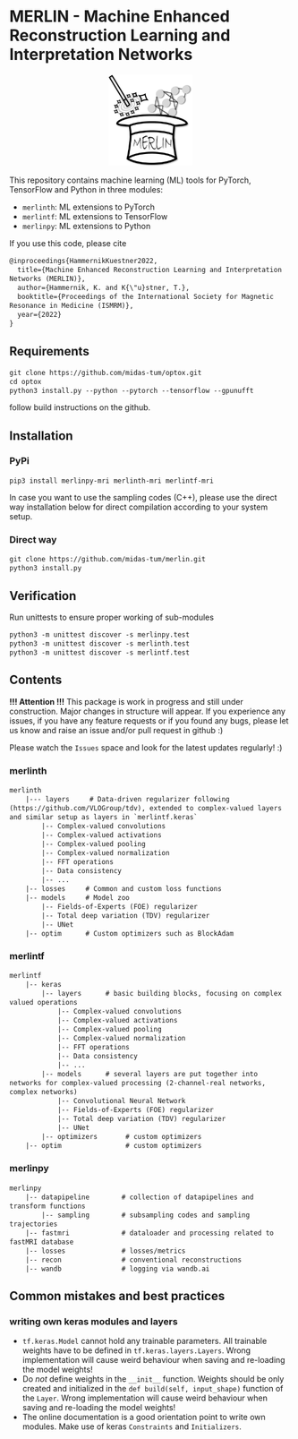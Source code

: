 # MERLIN - Machine Enhanced Reconstruction Learning and Interpretation Networks
<!-- markdownlint-disable -->
<p align="center">
<a href="http://merlin-mri.rtfd.io/">
<img src="https://github.com/midas-tum/merlin/blob/3486af88e5370d49074883bc8cd1816687b8915f/notebooks/fig/MERLIN_logo.png" width="150" alt="MERLIN logo"> 
</a>
</p>
<!-- markdownlint-restore -->

This repository contains machine learning (ML) tools for PyTorch, TensorFlow and Python in three modules:
- `merlinth`: ML extensions to PyTorch
- `merlintf`: ML extensions to TensorFlow
- `merlinpy`: ML extensions to Python

If you use this code, please cite
```
@inproceedings{HammernikKuestner2022,
  title={Machine Enhanced Reconstruction Learning and Interpretation Networks (MERLIN)},
  author={Hammernik, K. and K{\"u}stner, T.},
  booktitle={Proceedings of the International Society for Magnetic Resonance in Medicine (ISMRM)},
  year={2022}
}
```

## Requirements
```
git clone https://github.com/midas-tum/optox.git
cd optox
python3 install.py --python --pytorch --tensorflow --gpunufft
```

follow build instructions on the github.

## Installation
### PyPi 
```
pip3 install merlinpy-mri merlinth-mri merlintf-mri
```
In case you want to use the sampling codes (C++), please use the direct way installation below for direct compilation according to your system setup. 
### Direct way

```
git clone https://github.com/midas-tum/merlin.git
python3 install.py
```

## Verification
Run unittests to ensure proper working of sub-modules
```
python3 -m unittest discover -s merlinpy.test
python3 -m unittest discover -s merlinth.test
python3 -m unittest discover -s merlintf.test
```

## Contents
**!!! Attention !!!** This package is work in progress and still under construction.
Major changes in structure will appear. If you experience any issues, if you have any feature requests or if you found any bugs, please let us know and raise an issue and/or pull request in github :)

Please watch the `Issues` space and look for the latest updates regularly! :)
### merlinth
```
merlinth
    |--- layers     # Data-driven regularizer following (https://github.com/VLOGroup/tdv), extended to complex-valued layers and similar setup as layers in `merlintf.keras`
        |-- Complex-valued convolutions
        |-- Complex-valued activations
        |-- Complex-valued pooling
        |-- Complex-valued normalization
        |-- FFT operations
        |-- Data consistency
        |-- ...
    |-- losses     # Common and custom loss functions
    |-- models     # Model zoo
        |-- Fields-of-Experts (FOE) regularizer
        |-- Total deep variation (TDV) regularizer
        |-- UNet
    |-- optim      # Custom optimizers such as BlockAdam
```

### merlintf
```
merlintf
    |-- keras
        |-- layers      # basic building blocks, focusing on complex valued operations
            |-- Complex-valued convolutions
            |-- Complex-valued activations
            |-- Complex-valued pooling
            |-- Complex-valued normalization
            |-- FFT operations
            |-- Data consistency
            |-- ...
        |-- models      # several layers are put together into networks for complex-valued processing (2-channel-real networks, complex networks)
            |-- Convolutional Neural Network
            |-- Fields-of-Experts (FOE) regularizer
            |-- Total deep variation (TDV) regularizer
            |-- UNet
        |-- optimizers       # custom optimizers    
    |-- optim                # custom optimizers
```

### merlinpy
```
merlinpy
    |-- datapipeline        # collection of datapipelines and transform functions
        |-- sampling        # subsampling codes and sampling trajectories
    |-- fastmri             # dataloader and processing related to fastMRI database
    |-- losses              # losses/metrics
    |-- recon               # conventional reconstructions
    |-- wandb               # logging via wandb.ai
```

## Common mistakes and best practices 
### writing own keras modules and layers
- `tf.keras.Model` cannot hold any trainable parameters. All trainable weights have to be defined in `tf.keras.layers.Layers`. Wrong implementation will cause weird behaviour when saving and re-loading the model weights!
- Do *not* define weights in the `__init__` function. Weights should be only 
created and initialized in the `def build(self, input_shape)` function of the `Layer`.
Wrong implementation will cause weird behaviour when saving and re-loading the model weights!
- The online documentation is a good orientation point to write own modules.
Make use of keras `Constraints` and `Initializers`.

